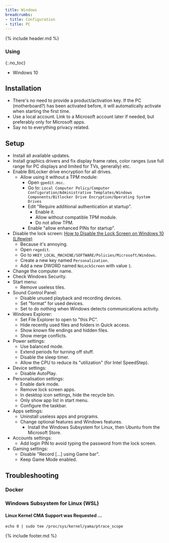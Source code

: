 ```yaml
---
title: Windows
breadcrumbs:
- title: Configuration
- title: PC
---
```

{% include header.md %}

### Using
{:.no_toc}

- Windows 10

## Installation

- There's no need to provide a product/activation key. If the PC (motherboard?) has been activated before, it will automatically activate when starting the first time.
- Use a local account. Link to a Microsoft account later if needed, but preferably only for Microsoft apps.
- Say no to everything privacy related.

## Setup

- Install all available updates.
- Install graphics drivers and fix display frame rates, color ranges (use full range for PC displays and limited for TVs, generally) etc.
- Enable BitLocker drive encryption for all drives.
  - Allow using it without a TPM module:
    - Open `gpedit.msc`.
    - Go to: `Local Computer Policy/Computer Configuration/Administrative Templates/Windows Components/Bitlocker Drive Encryption/Operating System Drives`
    - Edit "Require additional authentication at startup".
      - Enable it.
      - Allow without compatible TPM module.
      - Do not allow TPM.
    - Enable "allow enhanced PINs for startup".
- Disable the lock screen: [How to Disable the Lock Screen on Windows 10 (Lifewire)](https://www.lifewire.com/disable-lock-screen-windows-10-4173812)
  - Because it's annoying.
  - Open `regedit`.
  - Go to `HKEY_LOCAL_MACHINE/SOFTWARE/Policies/Microsoft/Windows`.
  - Create a new key named `Personalization`.
  - Add a new DWORD named `NoLockScreen` with value `1`.
- Change the computer name.
- Check Windows Security.
- Start menu:
  - Remove useless tiles.
- Sound Control Panel:
  - Disable unused playback and recording devices.
  - Set "format" for used devices.
  - Set to do nothing when Windows detects communications activity.
- Windows Explorer:
  - Set File Explorer to open to "this PC".
  - Hide recently used files and folders in Quick access.
  - Show known file endings and hidden files.
  - Show merge conflicts.
- Power settings:
  - Use balanced mode.
  - Extend periods for turning off stuff.
  - Disable the sleep timer.
  - Allow the CPU to reduce its "utilization" (for Intel SpeedStep).
- Device settings:
  - Disable AutoPlay.
- Personalisation settings:
  - Enable dark mode.
  - Remove lock screen apps.
  - In desktop icon settings, hide the recycle bin.
  - Only show app list in start menu.
  - Configure the taskbar.
- Apps settings:
  - Uninstall useless apps and programs.
  - Change optional features and Windows features.
    - Install the Windows Subsystem for Linux, then Ubuntu from the Microsoft Store.
- Accounts settings:
  - Add login PIN to avoid typing the password from the lock screen.
- Gaming settings:
  - Disable "Record \[...\] using Game bar".
  - Keep Game Mode enabled.

## Troubleshooting

### Docker

### Windows Subsystem for Linux (WSL)

#### Linux Kernel CMA Support was Requested ...

```text
echo 0 | sudo tee /proc/sys/kernel/yama/ptrace_scope
```

{% include footer.md %}
